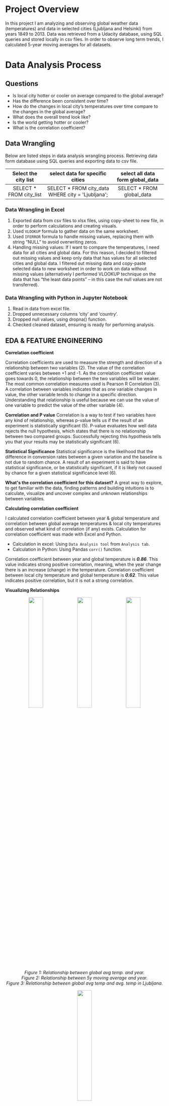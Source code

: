 # Project Overview
In this project I am analyzing and observing global weather data (temperatures) and data in selected cities (Ljubljana and Helsinki) from years 1849 to 2013. Data was retrieved from a Udacity database, using SQL queries and stored locally in csv files. In order to observe long term trends, I calculated 5-year moving averages for all datasets.

# Data Analysis Process
## Questions
-	Is local city hotter or cooler on average compared to the global average? 
-	Has the difference been consistent over time?
-	How do the changes in local city’s temperatures over time compare to the changes in the global average?
-	What does the overall trend look like? 
-	Is the world getting hotter or cooler? 
-	What is the correlation coefficient?

## Data Wrangling 
Below are listed steps in data analysis wrangling process.
Retrieving data form database using SQL queries and exporting data to csv file.

Select the city list | select data for specific cities | select all data form global_data
:---: | :---: | :---:
SELECT * FROM city_list | SELECT * FROM city_data WHERE city = 'Ljubljana'; | SELECT * FROM global_data

### Data Wrangling in Excel 
1.	Exported data from csv files to xlsx files, using copy-sheet to new file, in order to perform calculations and creating visuals.
2.	Used `VLOOKUP` formula to gather data on the same worksheet.
3.	Used `IFERROR` formula to handle missing values, replacing them with string “NULL” to avoid overwriting zeros.
4.	Handling missing values:
If I want to compare the temperatures, I need data for all cities and global data. For this reason, I decided to filtered out missing values and keep only data that has values for all selected cities and global data. I filtered out missing data and copy-paste selected data to new worksheet in order to work on data without missing values (alternatively I performed VLOOKUP technique on the data that has “the least data points” – in this case the null values are not transferred).

### Data Wrangling with Python in Jupyter Notebook  
1.	Read in data from excel file.
2.	Dropped unnecessary columns ‘city’ and ‘country’.
3.	Dropped null values, using dropna() function.
4.	Checked cleaned dataset, ensuring is ready for performing analysis.

## EDA & FEATURE ENGINEERING 

**Correlation coefficient**

Correlation coefficients are used to measure the strength and direction of a relationship between two variables (2). The value of the correlation coefficient varies between +1 and -1. As the correlation coefficient value goes towards 0, the relationship between the two variables will be weaker. The most common correlation measures used is Pearson R Correlation (3). A correlation between variables indicates that as one variable changes in value, the other variable tends to change in a specific direction.  Understanding that relationship is useful because we can use the value of one variable to predict the value of the other variable (4).

**Correlation and P value**
Correlation is a way to test if two variables have any kind of relationship, whereas p-value tells us if the result of an experiment is statistically significant (5). P-value evaluates how well data rejects the null hypothesis, which states that there is no relationship between two compared groups. Successfully rejecting this hypothesis tells you that your results may be statistically significant (6).

**Statistical Significance**
Statistical significance is the likelihood that the difference in conversion rates between a given variation and the baseline is not due to random chance. A result of an experiment is said to have statistical significance, or be statistically significant, if it is likely not caused by chance for a given statistical significance level (6).

**What's the correlation coefficient for this dataset?**
A great way to explore, to get familiar with the data, finding patterns and building intuitions is to calculate, visualize and uncover complex and unknown relationships between variables. 

**Calculating correlation coefficient**

I calculated correlation coefficient between year & global temperature and correlation between global average temperatures & local city temperatures and observed what kind of correlation (if any) exists. Calculation for correlation coefficient was made with Excel and Python.

-	Calculation in excel: Using `Data Analysis tool` from `Analysis tab`.
-	Calculation in Python: Using Pandas `corr()` function.

Correlation coefficient between year and global temperature is ***0.86***. This value indicates strong positive correlation, meaning, when the year change there is an increase (change) in the temperature.
Correlation coefficient between local city temperature and global temperature is ***0.62***. This value indicates positive correlation, but it is not a strong correlation.

**Visualizing Relationships**

<p align="center">
<img src="Graphics/ScatterPlot_global-year.png" width="30%" height="30%"> <img src="Graphics/ScatterPlot_LJ-year.png" width="30%" height="30%"> <img src="Graphics/ScatterPlot_global-LJ.png" width="30%" height="30%">
</p>

<p align="center">
<i>Figure 1: Relationship between global avg temp. and year. </i><br />
<i>Figure 2: Relationship between 5y moving average and year.</i><br /> 
<i>Figure 3: Relationship between global avg temp and avg. temp in Ljubljana. </i><br />
</p>

<p align="center">
<img src="Graphics/Coef_Heat_Map.png" width="30%" height="30%">
</p>

<p align="center">
Figure 4: Correlation Coefficient Heat Map.
</p>

**Calculating Moving average**
In general, the moving average smoothens the data and is mostly used with time series data to capture the short-term fluctuations while focusing on longer trends. Besides weather reports moving average is widely used in stock prices, gross domestic products, employment, etc. (1). 

_-	Calculating 5-year moving average in Excel - steps_
Calculated average for first 5 years, using AVERAGE() function.
Populated the formula for the entire column, by selecting the cell with the formula, moving the mouse to the bottom-left corner and double clicked.
Formula used:
`=AVERAGE(B2:B6)`

_-	Calculating 5-year moving average in Python – steps_
Formula for moving average for this project was created with the help of “datacamp website” (1). I used Pandas build in function “rolling window” and chain the function with mean() function. Parameter window was set to 5. Columns were selected with Pandas iloc method. 
Formula used:
`df['LJ_MA_5y'] = df.iloc[:,1].rolling(window=5).mean()`

## Observations, Answering Questions & Drawing Conclusions 

**-	Is local city hotter or colder on average compared to the global average?**<br />
_Observation from the chart:_
From the line charts (Figure 5, Figure 6, Figure 7, Figure 8) I can observe that local city Ljubljana is hotter than global average, while local city Helsinki is cooler than global average. However, the temperatures are rising in both cities and so do global average temperatures.

_Observation from descriptive statistics:_
From descriptive statistics I can observe that Ljubljana is 1.02°C hotter and Helsinki is 4.10 °C cooler than global average.

<p align="center">
<img src="Graphics/Descriptive_Statistics.PNG" width="30%" height="30%">
</p>

<p align="center">
Figure 5: Descriptive Statistics for Average global Temperature and Average Temperatures in Ljubljana and Helsinki.
</p>

-	How do changes in your city’s temperature over time compare to the changes in the global average?
From the line charts (Figure 6, Figure 7, Figure 8, Figure 9) I can observe that temperature trend in local cities globally is similar – the temperatures are rising. However, the fluctuation of temperatures in local cities is more obvious than for global average temperatures. 

-	What does the overall trend look like? Is the world getting hotter or cooler?
In the line chart (Figure 6) I plotted a trend line for the global average and I can see that overall positive trend, meaning that temperatures are rising and the world’s getting hotter. I can see the same pattern from the line chart (Figure 7). City with cooler temperatures than global average is also getting hotter. 

-	Has the trend been consistent over the last few hundred years? Has the difference been consistent over time? 
The temperatures are not consistent over time. Although, the overall trend is positive, I can see fluctuation over the years from line charts Figure 6, Figure 7, Figure 8, Figure 9. From scatter plots (Figure 1 and Figure 2) we can see almost exponential rise of the temperature in the last 25 years.

## Communication & Visualizations

-	What were key considerations when deciding how to visualize the trends?
o	Choosing the right chart type: line chart is best choice for continuous data, scatter plots are best to show correlation between two variables.
o	Ensuring that visualizations clearly communicate findings, without extra explanation.
o	Ensuring charts have all components (labels, titles, legends).
o	Other visual components (colors, x and y axis intervals)

VISUALIZATIONS – IN EXCEL


<p align="center">
<img src="Graphics/Excel01.png" width="30%" height="30%">
</p>
<p align="center">
Figure 6: 5-year Moving Average Trend for Global and Local City Temperatures.
</p>

<p align="center">
<img src="Graphics/Excel02.png" width="30%" height="30%">
</p>
<p align="center">
Figure 7: 5-year Moving Average Trend for Global and Local Cities Temperatures.
</p>

<p align="center">
<img src="Graphics/Aveg_Temp_5year_MA_2cities.png" width="50%" height="50%">
</p>
<p align="center">
Figure 9: 5-year Moving Average Trend for Global and Local City Temperatures.
</p>

<p align="center">
<img src="Graphics/Aveg_Temp_5year_MA_3cities.png" width="50%" height="50%">
</p>
<p align="center">  
Figure 10: 5-year Moving Average Trend for Global and Local Cities Temperatures
</p>

## References

(1) Sharma, Aditya. “Moving Averages in pandas.” DataCamp. 24. June 2019. Web. 23. March 2021 https://www.datacamp.com/community/tutorials/moving-averages-in-pandas</i><br />
(2) “Correlation Coeficient: Simple Definition, Formula, Easy Steps.” Statistics How To. n.p. Web. 23. March 2019 https://www.statisticshowto.com/probability-and-statistics/correlation-coefficient-formula/</i><br />
(3) Magiya, Joseph. “Pearson Coefficient of Correlation Explained.” Towards Data Science. 26. May 2019. Web. 23. March 2021 https://towardsdatascience.com/pearson-coefficient-of-correlation-explained-369991d93404</i><br />
(4) Frost, Jim. “Interpreting Correlation Coefficients.” Statistics by Jim. n.p. Web. 23. March 2021 https://statisticsbyjim.com/basics/correlations/</i><br />
(5) “Correlation and P value.” The Data School by Chartio. 22. March 2021. Web. 23. March 2021 https://dataschool.com/fundamentals-of-analysis/correlation-and-p-value/</i><br />
(6) “Statistical Significance.” Optimozely. n.p. Web. 23. March 2021 
https://www.optimizely.com/optimization-glossary/statistical-significance/#:~:text=Statistical%20Significance%20Definition&text=A%20result%20of%20an%20experiment,a%20given%20statistical%20significance%20level.&text=It%20also%20means%20that%20there,that%20you%20could%20be%20wrong.</i><br />

## Other Supportive Articles

Magiya, Joseph. “Pearson Coefficient of Correlation with Python.” Levelup.Gitconnected. 14. April 2019. Web. 23. March 2021
https://levelup.gitconnected.com/pearson-coefficient-of-correlation-using-pandas-ca68ce678c04



